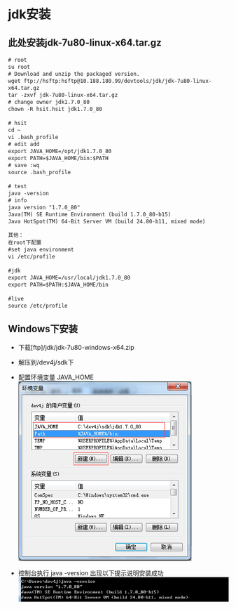 # jdk安装

## 此处安装jdk-7u80-linux-x64.tar.gz
```
# root
su root
# Download and unzip the packaged version.
wget ftp://hsftp:hsftp@10.188.180.99/devtools/jdk/jdk-7u80-linux-x64.tar.gz
tar -zxvf jdk-7u80-linux-x64.tar.gz
# change owner jdk1.7.0_80
chown -R hsit.hsit jdk1.7.0_80

# hsit
cd ~
vi .bash_profile
# edit add
export JAVA_HOME=/opt/jdk1.7.0_80
export PATH=$JAVA_HOME/bin:$PATH
# save :wq
source .bash_profile

# test
java -version
# info
java version "1.7.0_80"
Java(TM) SE Runtime Environment (build 1.7.0_80-b15)
Java HotSpot(TM) 64-Bit Server VM (build 24.80-b11, mixed mode)
```
```
其他：
在root下配置
#set java environment
vi /etc/profile

#jdk
export JAVA_HOME=/usr/local/jdk1.7.0_80
export PATH=$PATH:$JAVA_HOME/bin

#live
source /etc/profile
```

## Windows下安装

* 下载\[ftp\]/jdk/jdk-7u80-windows-x64.zip
* 解压到/dev4j/sdk下
* 配置环境变量 JAVA\_HOME  
  ![](/cn/install/images/dev4j_java_home.png)

* 控制台执行 java -version 出现以下提示说明安装成功  
  ![](/cn/install/images/dev4j_java_home_version.png)



